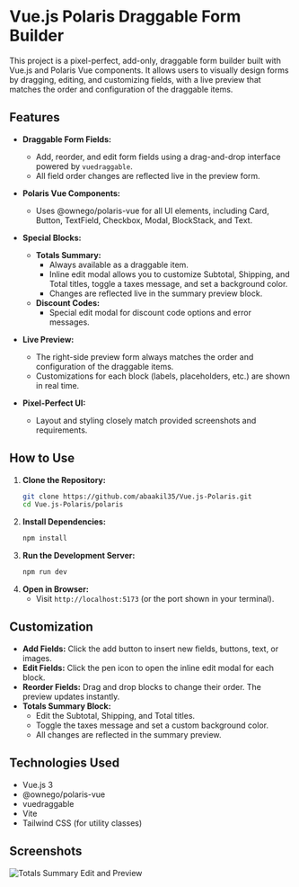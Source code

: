 # Vue.js Polaris Draggable Form Builder

This project is a pixel-perfect, add-only, draggable form builder built with Vue.js and Polaris Vue components. It allows users to visually design forms by dragging, editing, and customizing fields, with a live preview that matches the order and configuration of the draggable items.

## Features

- **Draggable Form Fields:**
  - Add, reorder, and edit form fields using a drag-and-drop interface powered by `vuedraggable`.
  - All field order changes are reflected live in the preview form.

- **Polaris Vue Components:**
  - Uses @ownego/polaris-vue for all UI elements, including Card, Button, TextField, Checkbox, Modal, BlockStack, and Text.

- **Special Blocks:**
  - **Totals Summary:**
    - Always available as a draggable item.
    - Inline edit modal allows you to customize Subtotal, Shipping, and Total titles, toggle a taxes message, and set a background color.
    - Changes are reflected live in the summary preview block.
  - **Discount Codes:**
    - Special edit modal for discount code options and error messages.

- **Live Preview:**
  - The right-side preview form always matches the order and configuration of the draggable items.
  - Customizations for each block (labels, placeholders, etc.) are shown in real time.

- **Pixel-Perfect UI:**
  - Layout and styling closely match provided screenshots and requirements.

## How to Use

1. **Clone the Repository:**
   ```sh
   git clone https://github.com/abaakil35/Vue.js-Polaris.git
   cd Vue.js-Polaris/polaris
   ```
2. **Install Dependencies:**
   ```sh
   npm install
   ```
3. **Run the Development Server:**
   ```sh
   npm run dev
   ```
4. **Open in Browser:**
   - Visit `http://localhost:5173` (or the port shown in your terminal).

## Customization

- **Add Fields:** Click the add button to insert new fields, buttons, text, or images.
- **Edit Fields:** Click the pen icon to open the inline edit modal for each block.
- **Reorder Fields:** Drag and drop blocks to change their order. The preview updates instantly.
- **Totals Summary Block:**
  - Edit the Subtotal, Shipping, and Total titles.
  - Toggle the taxes message and set a custom background color.
  - All changes are reflected in the summary preview.

## Technologies Used
- Vue.js 3
- @ownego/polaris-vue
- vuedraggable
- Vite
- Tailwind CSS (for utility classes)

## Screenshots

![Totals Summary Edit and Preview](./screenshots/totals-summary-edit-preview.png)


